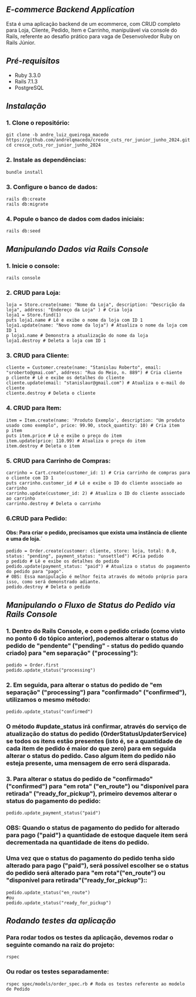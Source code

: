 ## *E-commerce Backend Application*

Esta é uma aplicação backend de um ecommerce, com CRUD completo para Loja, Cliente, Pedido, Item e Carrinho, manipulável via console do Rails, referente ao desafio prático para vaga de Desenvolvedor Ruby on Rails Júnior.

## *Pré-requisitos*

- Ruby 3.3.0
- Rails 7.1.3
- PostgreSQL

## *Instalação*

### 1. Clone o repositório:
    
    git clone -b andre_luiz_queiroga_macedo https://github.com/andrelqmacedo/cresce_cuts_ror_junior_junho_2024.git
    cd cresce_cuts_ror_junior_junho_2024

### 2. Instale as dependências:
    
    bundle install
    
### 3. Configure o banco de dados:

    rails db:create
    rails db:migrate

### 4. Popule o banco de dados com dados iniciais:

    rails db:seed

## *Manipulando Dados via Rails Console*

### 1. Inicie o console:

    rails console 
    
### 2. CRUD para Loja:
    
    loja = Store.create(name: "Nome da Loja", description: "Descrição da loja", address: "Endereço da Loja" ) # Cria loja
    loja1 = Store.find(1)
    puts loja1.name # Lê e exibe o nome da loja com ID 1
    loja1.update(name: "Novo nome da loja") # Atualiza o nome da loja com ID 1
    p loja1.name # Demonstra a atualização do nome da loja
    loja1.destroy # Deleta a loja com ID 1
    
### 3. CRUD para Cliente:

    
    cliente = Customer.create(name: "Stanislau Roberto", email: "sroberto@gmai.com", address: "Rua do Meio, n. 889") # Cria cliente
    p cliente # Lê e exibe os detalhes do cliente 
    cliente.update(email: "stanislaur@gmail.com") # Atualiza o e-mail do cliente 
    cliente.destroy # Deleta o cliente 
    
### 4. CRUD para Item:
    
    item = Item.create(name: 'Produto Exemplo', description: "Um produto usado como exemplo", price: 99.90, stock_quantity: 10) # Cria item
    p item
    puts item.price # Lê e exibe o preço do item 
    item.update(price: 110.99) # Atualiza o preço do item 
    item.destroy # Deleta o item 
    
### 5. CRUD para Carrinho de Compras:
    
    carrinho = Cart.create(customer_id: 1) # Cria carrinho de compras para o cliente com ID 1
    puts carrinho.customer_id # Lê e exibe o ID do cliente associado ao carrinho 
    carrinho.update(customer_id: 2) # Atualiza o ID do cliente associado ao carrinho 
    carrinho.destroy # Deleta o carrinho 
    
### 6.CRUD para Pedido:
#### Obs: Para criar o pedido, precisamos que exista uma instância de cliente e uma de loja.´
    
    pedido = Order.create(customer: cliente, store: loja, total: 0.0, status: "pending", payment_status: "unsettled") #Cria pedido
    p pedido # Lê e exibe os detalhes do pedido
    pedido.update(payment_status: "paid") # Atualiza o status do pagamento do pedido para "pago". 
    # OBS: Essa manipulação é melhor feita através do método próprio para isso, como será demonstrado adiante.
    pedido.destroy # Deleta o pedido
    
## *Manipulando o Fluxo de Status do Pedido via Rails Console*

### 1. Dentro do Rails Console, e com o pedido criado (como visto no ponto 6 do tópico anterior), podemos alterar o status do pedido de "pendente" ("pending" - status do pedido quando criado) para "em separação" ("processing"):
    
    pedido = Order.first
    pedido.update_status("processing")
    
### 2. Em seguida, para alterar o status do pedido de "em separação" ("processing") para "confirmado" ("confirmed"), utilizamos o mesmo método:
    
    pedido.update_status("confirmed")
      
### O método #update_status irá confirmar, através do serviço de atualização do status do pedido (OrderStatusUpdaterService) se todos os itens estão presentes (isto é, se a quantidade de cada item de pedido é maior do que zero) para em seguida alterar o status do pedido. Caso algum item do pedido não esteja presente, uma mensagem de erro será disparada.

### 3. Para alterar o status do pedido de "confirmado" ("confirmed") para "em rota" ("en_route") ou "disponível para retirada" ("ready_for_pickup"), primeiro devemos alterar o status do pagamento do pedido:
    
    pedido.update_payment_status("paid")

### OBS: Quando o status de pagamento do pedido for alterado para pago ("paid") a quantidade de estoque daquele item será decrementada na quantidade de itens do pedido.
    
### Uma vez que o status do pagamento do pedido tenha sido alterado para pago ("paid"), será possível escolher se o status do pedido será alterado para "em rota"("en_route") ou "disponível para retirada"("ready_for_pickup")::
    
    pedido.update_status("en_route")
    #ou
    pedido.update_status("ready_for_pickup")

## *Rodando testes da aplicação*

### Para rodar todos os testes da aplicação, devemos rodar o seguinte comando na raiz do projeto:

    rspec

### Ou rodar os testes separadamente:

    rspec spec/models/order_spec.rb # Roda os testes referente ao modelo de Pedido

